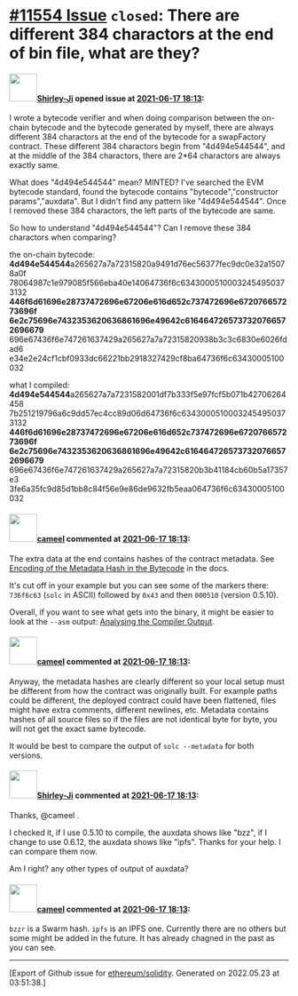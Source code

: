 # [\#11554 Issue](https://github.com/ethereum/solidity/issues/11554) `closed`: There are different 384 charactors at the end of bin file, what are they?

#### <img src="https://avatars.githubusercontent.com/u/34133322?v=4" width="50">[Shirley-Ji](https://github.com/Shirley-Ji) opened issue at [2021-06-17 18:13](https://github.com/ethereum/solidity/issues/11554):

I wrote a bytecode verifier and when doing comparison between the on-chain bytecode and the bytecode generated by myself, there are always different 384 charactors at the end of the bytecode for a swapFactory contract. These different 384 charactors begin from "4d494e544544", and at the middle of the 384 charactors, there are 2*64 charactors are always exactly same.

What does "4d494e544544" mean? MINTED? I've searched the EVM bytecode standard, found the bytecode contains "bytecode","constructor params","auxdata". But I didn't find any pattern like "4d494e544544". Once I removed these 384 charactors, the left parts of the bytecode are same.

So how to understand "4d494e544544"? Can I remove these 384 charactors when comparing?

the on-chain bytecode:
**4d494e544544**a265627a7a72315820a9491d76ec56377fec9dc0e32a15078a0f
78064987c1e979085f566eba40e14064736f6c63430005100032454950373132
**446f6d61696e28737472696e67206e616d652c737472696e672076657273696f**
**6e2c75696e7432353620636861696e49642c6164647265737320766572696679**
696e67436f6e747261637429a265627a7a72315820938b3c3c6830e6026fdad6
e34e2e24cf1cbf0933dc66221bb2918327429cf8ba64736f6c63430005100032

what I compiled:
**4d494e544544**a265627a7a7231582001df7b333f5e97fcf5b071b42706264458
7b251219796a6c9dd57ec4cc89d06d64736f6c63430005100032454950373132
**446f6d61696e28737472696e67206e616d652c737472696e672076657273696f**
**6e2c75696e7432353620636861696e49642c6164647265737320766572696679**
696e67436f6e747261637429a265627a7a72315820b3b41184cb60b5a17357e3
3fe6a35fc9d85d1bb8c84f56e9e86de9632fb5eaa064736f6c63430005100032

#### <img src="https://avatars.githubusercontent.com/u/137030?v=4" width="50">[cameel](https://github.com/cameel) commented at [2021-06-17 18:13](https://github.com/ethereum/solidity/issues/11554#issuecomment-863469189):

The extra data at the end contains hashes of the contract metadata. See [Encoding of the Metadata Hash in the Bytecode](https://docs.soliditylang.org/en/latest/metadata.html#encoding-of-the-metadata-hash-in-the-bytecode) in the docs.

It's cut off in your example but you can see some of the markers there: `736f6c63` (`solc` in ASCII) followed by `0x43` and then `000510` (version 0.5.10).

Overall, if you want to see what gets into the binary, it might be easier to look at the `--asm` output: [Analysing the Compiler Output](https://docs.soliditylang.org/en/latest/analysing-compilation-output.html).

#### <img src="https://avatars.githubusercontent.com/u/137030?v=4" width="50">[cameel](https://github.com/cameel) commented at [2021-06-17 18:13](https://github.com/ethereum/solidity/issues/11554#issuecomment-863472651):

Anyway, the metadata hashes are clearly different so your local setup must be different from how the contract was originally built. For example paths could be different, the deployed contract could have been flattened, files might have extra comments, different newlines, etc. Metadata contains hashes of all source files so if the files are not identical byte for byte, you will not get the exact same bytecode.

It would be best to compare the output of `solc --metadata` for  both versions.

#### <img src="https://avatars.githubusercontent.com/u/34133322?v=4" width="50">[Shirley-Ji](https://github.com/Shirley-Ji) commented at [2021-06-17 18:13](https://github.com/ethereum/solidity/issues/11554#issuecomment-863496442):

Thanks, @cameel . 

I checked it, if I use 0.5.10 to compile, the auxdata shows like "bzz", if I change to use 0.6.12, the auxdata shows like "ipfs". Thanks for your help. I can compare them now.

Am I right? any other types of output of auxdata?

#### <img src="https://avatars.githubusercontent.com/u/137030?v=4" width="50">[cameel](https://github.com/cameel) commented at [2021-06-17 18:13](https://github.com/ethereum/solidity/issues/11554#issuecomment-863548678):

`bzzr` is a Swarm hash. `ipfs` is an IPFS one. Currently there are no others but some might be added in the future. It has already chagned in the past as you can see.


-------------------------------------------------------------------------------



[Export of Github issue for [ethereum/solidity](https://github.com/ethereum/solidity). Generated on 2022.05.23 at 03:51:38.]
